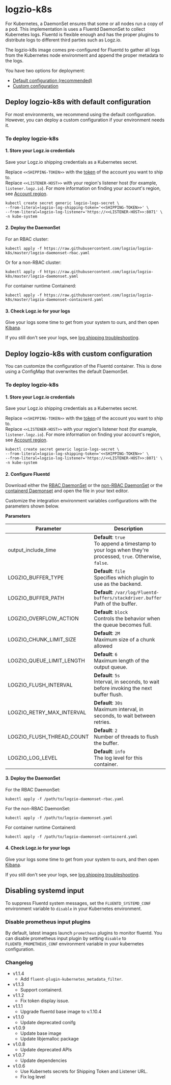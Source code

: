 # logzio-k8s

For Kubernetes, a DaemonSet ensures that some or all nodes run a copy of a pod.
This implementation is uses a Fluentd DaemonSet to collect Kubernetes logs.
Fluentd is flexible enough and has the proper plugins to distribute logs to different third parties such as Logz.io.

The logzio-k8s image comes pre-configured for Fluentd to gather all logs from the Kubernetes node environment and append the proper metadata to the logs.

You have two options for deployment:

* [Default configuration <span class="sm ital">(recommended)</span>](#default-config)
* [Custom configuration](#custom-config)

<div id="default-config">

## Deploy logzio-k8s with default configuration

For most environments, we recommend using the default configuration.
However, you can deploy a custom configuration if your environment needs it.

### To deploy logzio-k8s

#### 1.  Store your Logz.io credentials

Save your Logz.io shipping credentials as a Kubernetes secret.

Replace `<<SHIPPING-TOKEN>>` with the [token](https://app.logz.io/#/dashboard/settings/general) of the account you want to ship to. <br>
Replace `<<LISTENER-HOST>>` with your region's listener host (for example, `listener.logz.io`).
For more information on finding your account's region,
see [Account region](https://docs.logz.io/user-guide/accounts/account-region.html).

```shell
kubectl create secret generic logzio-logs-secret \
--from-literal=logzio-log-shipping-token='<<SHIPPING-TOKEN>>' \
--from-literal=logzio-log-listener='https://<<LISTENER-HOST>>:8071' \
-n kube-system
```

#### 2.  Deploy the DaemonSet

For an RBAC cluster:

```shell
kubectl apply -f https://raw.githubusercontent.com/logzio/logzio-k8s/master/logzio-daemonset-rbac.yaml
```

Or for a non-RBAC cluster:

```shell
kubectl apply -f https://raw.githubusercontent.com/logzio/logzio-k8s/master/logzio-daemonset.yaml
```

For container runtime Containerd:
```shell
kubectl apply -f https://raw.githubusercontent.com/logzio/logzio-k8s/master/logzio-daemonset-containerd.yaml
```

#### 3.  Check Logz.io for your logs

Give your logs some time to get from your system to ours,
and then open [Kibana](https://app.logz.io/#/dashboard/kibana).

If you still don't see your logs,
see [log shipping troubleshooting](https://docs.logz.io/user-guide/log-shipping/log-shipping-troubleshooting.html).

</div>
<!-- tab:end -->


<!-- tab:start -->
<div id="custom-config">

## Deploy logzio-k8s with custom configuration

You can customize the configuration of the Fluentd container.
This is done using a ConfigMap that overwrites the default DaemonSet.

### To deploy logzio-k8s

#### 1.  Store your Logz.io credentials

Save your Logz.io shipping credentials as a Kubernetes secret.

Replace `<<SHIPPING-TOKEN>>` with the [token](https://app.logz.io/#/dashboard/settings/general) of the account you want to ship to. <br>
Replace `<<LISTENER-HOST>>` with your region's listener host (for example, `listener.logz.io`).
For more information on finding your account's region,
see [Account region](https://docs.logz.io/user-guide/accounts/account-region.html).

```shell
kubectl create secret generic logzio-logs-secret \
--from-literal=logzio-log-shipping-token='<<SHIPPING-TOKEN>>' \
--from-literal=logzio-log-listener='https://<<LISTENER-HOST>>:8071' \
-n kube-system
```

#### 2.  Configure Fluentd

Download either
the [RBAC DaemonSet](https://raw.githubusercontent.com/logzio/logzio-k8s/master/logzio-daemonset-rbac.yaml)
or the [non-RBAC DaemonSet](https://raw.githubusercontent.com/logzio/logzio-k8s/master/logzio-daemonset.yaml)
or the [containerd Daemonset](https://raw.githubusercontent.com/logzio/logzio-k8s/master/logzio-daemonset-containerd.yaml)
and open the file in your text editor.

Customize the integration environment variables configurations with the parameters shown below.

**Parameters**

| Parameter | Description |
|---|---|
| output_include_time | **Default**: `true` <br>  To append a timestamp to your logs when they're processed, `true`. Otherwise, `false`. |
| LOGZIO_BUFFER_TYPE | **Default**: `file` <br>  Specifies which plugin to use as the backend. |
| LOGZIO_BUFFER_PATH | **Default**: `/var/log/Fluentd-buffers/stackdriver.buffer` <br>  Path of the buffer. |
| LOGZIO_OVERFLOW_ACTION | **Default**: `block` <br>  Controls the behavior when the queue becomes full. |
| LOGZIO_CHUNK_LIMIT_SIZE | **Default**: `2M` <br>  Maximum size of a chunk allowed |
| LOGZIO_QUEUE_LIMIT_LENGTH | **Default**: `6` <br>  Maximum length of the output queue. |
| LOGZIO_FLUSH_INTERVAL | **Default**: `5s` <br>  Interval, in seconds, to wait before invoking the next buffer flush. |
| LOGZIO_RETRY_MAX_INTERVAL | **Default**: `30s` <br>  Maximum interval, in seconds, to wait between retries. |
| LOGZIO_FLUSH_THREAD_COUNT | **Default**: `2` <br>  Number of threads to flush the buffer. |
| LOGZIO_LOG_LEVEL | **Default**: `info` <br> The log level for this container. |

#### 3.  Deploy the DaemonSet

For the RBAC DaemonSet:

```shell
kubectl apply -f /path/to/logzio-daemonset-rbac.yaml
```

For the non-RBAC DaemonSet:

```shell
kubectl apply -f /path/to/logzio-daemonset.yaml
```

For container runtime Containerd:
```shell
kubectl apply -f /path/to/logzio-daemonset-containerd.yaml
```

#### 4.  Check Logz.io for your logs

Give your logs some time to get from your system to ours,
and then open [Kibana](https://app.logz.io/#/dashboard/kibana).

If you still don't see your logs,
see [log shipping troubleshooting](https://docs.logz.io/user-guide/log-shipping/log-shipping-troubleshooting.html).

</div>
<!-- tab:end -->

## Disabling systemd input

To suppress Fluentd system messages, set the `FLUENTD_SYSTEMD_CONF` environment variable to `disable` in your Kubernetes environment.

### Disable prometheus input plugins

By default, latest images launch `prometheus` plugins to monitor fluentd.
You can disable prometheus input plugin by setting `disable` to `FLUENTD_PROMETHEUS_CONF` environment variable in your kubernetes configuration.



### Changelog
- v1.1.4
  - Add `fluent-plugin-kubernetes_metadata_filter`.
- v1.1.3
  - Support containerd.
- v1.1.2
  - Fix token display issue.
- v1.1.1
  - Upgrade fluentd base image to v.1.10.4
- v1.1.0
  - Update deprecated conifg
- v1.0.9
  - Update base image
  - Update libjemalloc package
- v1.0.8
  - Update deprecated APIs
- v1.0.7
  - Update dependencies
- v1.0.6
  - Use Kubernets secrets for Shipping Token and Listener URL.
  - Fix log level
